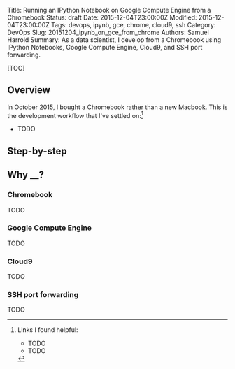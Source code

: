 Title: Running an IPython Notebook on Google Compute Engine from a Chromebook
Status: draft
Date: 2015-12-04T23:00:00Z
Modified: 2015-12-04T23:00:00Z
Tags: devops, ipynb, gce, chrome, cloud9, ssh
Category: DevOps
Slug: 20151204_ipynb_on_gce_from_chrome
Authors: Samuel Harrold
Summary: As a data scientist, I develop from a Chromebook using IPython Notebooks, Google Compute Engine, Cloud9, and SSH port forwarding.

[TOC]

## Overview

In October 2015, I bought a Chromebook rather than a new Macbook. This is the
development workflow that I've settled on:[^1]  
* TODO

[^1]: Links I found helpful:  
    * TODO
    * TODO

## Step-by-step

## Why __?

### Chromebook

TODO

### Google Compute Engine

TODO

### Cloud9

TODO

### SSH port forwarding

TODO
